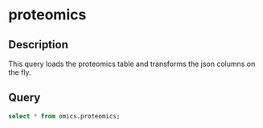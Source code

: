 # proteomics

## Description
This query loads the proteomics table and transforms the json columns on the fly.

## Query

```sql
select * from omics.proteomics;
	
```
